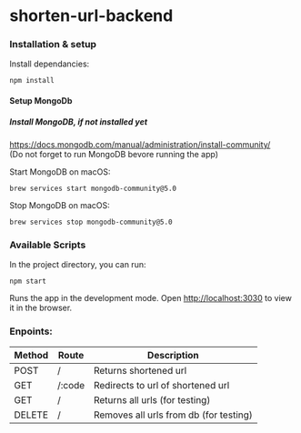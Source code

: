 # shorten-url-backend

### Installation & setup

Install dependancies:
```
npm install
```

#### Setup MongoDb

##### Install MongoDB, if not installed yet
https://docs.mongodb.com/manual/administration/install-community/  
(Do not forget to run MongoDB bevore running the app)

Start MongoDB on macOS:
```
brew services start mongodb-community@5.0
```

Stop MongoDB on macOS:
```
brew services stop mongodb-community@5.0
```


### Available Scripts

In the project directory, you can run:
```
npm start
```

Runs the app in the development mode.
Open [http://localhost:3030](http://localhost:3030) to view it in the browser.


### Enpoints:  

| Method | Route  | Description                       |
|--------|--------|-----------------------------------|
| POST   | /      | Returns shortened url             |
| GET    | /:code | Redirects to url of shortened url |
| GET    | / | Returns all urls (for testing) |
| DELETE    | / | Removes all urls from db (for testing) |